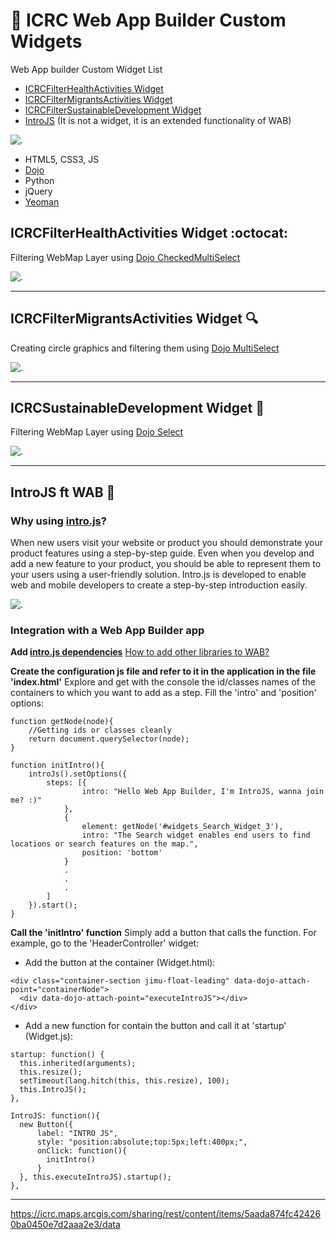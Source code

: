 # :hospital: ICRC Web App Builder Custom Widgets

Web App builder Custom Widget List
- [ICRCFilterHealthActivities Widget](https://github.com/GISupportICRC/Web-App-Builder-Custom-Widgets#filter-widget-octocat)
- [ICRCFilterMigrantsActivities Widget](https://github.com/GISupportICRC/Web-App-Builder-Custom-Widgets/blob/master/README.md#icrcfiltermigrantsactivities-widget-mag)
- [ICRCFilterSustainableDevelopment Widget](https://github.com/GISupportICRC/Web-App-Builder-Custom-Widgets/blob/master/README.md#icrcfiltermigrantsactivities-widget-mag)
- [IntroJS](https://github.com/GISupportICRC/Web-App-Builder-Custom-Widgets/blob/master/README.md#introjs-ft-wab-dizzy) (It is not a widget, it is an extended functionality of WAB) 


![.](https://icrc.maps.arcgis.com/sharing/rest/content/items/2cc6d61911724a3c835427436540bb32/data)
- HTML5, CSS3, JS
- [Dojo](https://dojotoolkit.org/reference-guide/1.10/dijit/index.html)
- Python
- jQuery
- [Yeoman](https://github.com/Esri/generator-esri-appbuilder-js) 


## ICRCFilterHealthActivities Widget :octocat:

Filtering WebMap Layer using [Dojo CheckedMultiSelect](https://dojotoolkit.org/reference-guide/1.10/dojox/form/CheckedMultiSelect.html)

![.](https://icrc.maps.arcgis.com/sharing/rest/content/items/c5492ca6217041909d5a9023644f12e2/data)

***

## ICRCFilterMigrantsActivities Widget :mag:

Creating circle graphics and filtering them using [Dojo MultiSelect](https://dojotoolkit.org/reference-guide/1.10/dijit/form/MultiSelect.html)

![.](https://icrc.maps.arcgis.com/sharing/rest/content/items/0420817bc78a4f4f817533fbba189de4/data)

***

## ICRCSustainableDevelopment Widget :seedling:

Filtering WebMap Layer using [Dojo Select](https://dojotoolkit.org/reference-guide/1.10/dijit/form/Select.html)

![.](https://icrc.maps.arcgis.com/sharing/rest/content/items/5aada874fc424260ba0450e7d2aaa2e3/data)

***

## IntroJS ft WAB :dizzy: 
### Why using [intro.js](https://introjs.com/)?
When new users visit your website or product you should demonstrate your product features using a step-by-step guide. Even when you develop and add a new feature to your product, you should be able to represent them to your users using a user-friendly solution. Intro.js is developed to enable web and mobile developers to create a step-by-step introduction easily.

![.](http://adri2c.maps.arcgis.com/sharing/rest/content/items/486a97c81a394212b4a059c80667f275/data)

### Integration with a Web App Builder app

**Add [intro.js dependencies](https://github.com/usablica/intro.js/#introjs-v290)** [How to add other libraries to WAB?](https://developers.arcgis.com/web-appbuilder/sample-code/add-a-third-party-library.htm)

**Create the configuration js file and refer to it in the application in the file 'index.html'**
Explore and get with the console the id/classes names of the containers to which you want to add as a step. Fill the 'intro' and 'position' options:
```
function getNode(node){
    //Getting ids or classes cleanly
    return document.querySelector(node);
}

function initIntro(){
    introJs().setOptions({
        steps: [{
                intro: "Hello Web App Builder, I'm IntroJS, wanna join me? :)"
            },
            {
                element: getNode('#widgets_Search_Widget_3'),
                intro: "The Search widget enables end users to find locations or search features on the map.",
                position: 'bottom'
            }
            .
            .
            .
        ]
    }).start();
}
```
**Call the 'initIntro' function**
Simply add a button that calls the function. For example, go to the 'HeaderController' widget:

- Add the button at the container (Widget.html):

```
<div class="container-section jimu-float-leading" data-dojo-attach-point="containerNode">
  <div data-dojo-attach-point="executeIntroJS"></div>
</div>
```

- Add a new function for contain the button and call it at 'startup' (Widget.js):

```
startup: function() {
  this.inherited(arguments);
  this.resize();
  setTimeout(lang.hitch(this, this.resize), 100);
  this.IntroJS();
},

IntroJS: function(){
  new Button({
      label: "INTRO JS",
      style: "position:absolute;top:5px;left:400px;",
      onClick: function(){
        initIntro()
      }
  }, this.executeIntroJS).startup();
},

```


***





https://icrc.maps.arcgis.com/sharing/rest/content/items/5aada874fc424260ba0450e7d2aaa2e3/data


